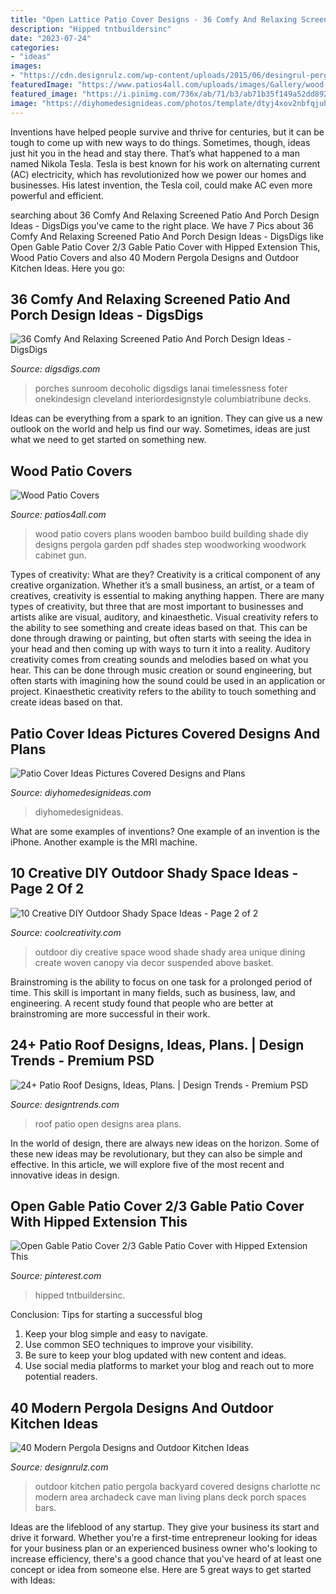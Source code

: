 ```yaml
---
title: "Open Lattice Patio Cover Designs - 36 Comfy And Relaxing Screened Patio And Porch Design Ideas"
description: "Hipped tntbuildersinc"
date: "2023-07-24"
categories:
- "ideas"
images:
- "https://cdn.designrulz.com/wp-content/uploads/2015/06/desingrul-pergola-6.jpg"
featuredImage: "https://www.patios4all.com/uploads/images/Gallery/wood-patio-covers/wood-patio-cover-3.jpg"
featured_image: "https://i.pinimg.com/736x/ab/71/b3/ab71b35f149a52dd892522ec1b7c416c.jpg"
image: "https://diyhomedesignideas.com/photos/template/dtyj4xov2nbfqjubhv9e.jpeg"
---
```



Inventions have helped people survive and thrive for centuries, but it can be tough to come up with new ways to do things. Sometimes, though, ideas just hit you in the head and stay there. That’s what happened to a man named Nikola Tesla. Tesla is best known for his work on alternating current (AC) electricity, which has revolutionized how we power our homes and businesses. His latest invention, the Tesla coil, could make AC even more powerful and efficient.

	

		
searching about 36 Comfy And Relaxing Screened Patio And Porch Design Ideas - DigsDigs you've came to the right place. We have 7 Pics about 36 Comfy And Relaxing Screened Patio And Porch Design Ideas - DigsDigs like Open Gable Patio Cover 2/3 Gable Patio Cover with Hipped Extension This, Wood Patio Covers and also 40 Modern Pergola Designs and Outdoor Kitchen Ideas. Here you go:
		
    
## 36 Comfy And Relaxing Screened Patio And Porch Design Ideas - DigsDigs

<img loading=lazy src="https://www.digsdigs.com/photos/comfy-and-relaxing-screened-patio-design-ideas-30-554x737.jpg" onerror="this.onerror=null;this.src='https://tse4.mm.bing.net/th?id=OIP.j6HBl8d2bTR50mg9fNBhnAHaJ2&amp;pid=15.1';" alt="36 Comfy And Relaxing Screened Patio And Porch Design Ideas - DigsDigs">

_Source: digsdigs.com_

>porches sunroom decoholic digsdigs lanai timelessness foter onekindesign cleveland interiordesignstyle columbiatribune decks. 

	

Ideas can be everything from a spark to an ignition. They can give us a new outlook on the world and help us find our way. Sometimes, ideas are just what we need to get started on something new.

    
## Wood Patio Covers

<img loading=lazy src="https://www.patios4all.com/uploads/images/Gallery/wood-patio-covers/wood-patio-cover-3.jpg" onerror="this.onerror=null;this.src='https://tse3.mm.bing.net/th?id=OIP.clVU0vJhJZ68O5Gx985L_gHaDc&amp;pid=15.1';" alt="Wood Patio Covers">

_Source: patios4all.com_

>wood patio covers plans wooden bamboo build building shade diy designs pergola garden pdf shades step woodworking woodwork cabinet gun. 

	

Types of creativity: What are they?
Creativity is a critical component of any creative organization. Whether it’s a small business, an artist, or a team of creatives, creativity is essential to making anything happen. There are many types of creativity, but three that are most important to businesses and artists alike are visual, auditory, and kinaesthetic. 
Visual creativity refers to the ability to see something and create ideas based on that. This can be done through drawing or painting, but often starts with seeing the idea in your head and then coming up with ways to turn it into a reality. Auditory creativity comes from creating sounds and melodies based on what you hear. This can be done through music creation or sound engineering, but often starts with imagining how the sound could be used in an application or project. Kinaesthetic creativity refers to the ability to touch something and create ideas based on that.

    
## Patio Cover Ideas Pictures Covered Designs And Plans

<img loading=lazy src="https://diyhomedesignideas.com/photos/template/dtyj4xov2nbfqjubhv9e.jpeg" onerror="this.onerror=null;this.src='https://tse3.mm.bing.net/th?id=OIP.7lU1zUfvsk6Y5ubGrP6-SAHaE8&amp;pid=15.1';" alt="Patio Cover Ideas Pictures Covered Designs and Plans">

_Source: diyhomedesignideas.com_

>diyhomedesignideas. 

	

What are some examples of inventions?
One example of an invention is the iPhone. Another example is the MRI machine.

    
## 10 Creative DIY Outdoor Shady Space Ideas - Page 2 Of 2

<img loading=lazy src="https://coolcreativity.com/wp-content/uploads/2016/07/thin-panels-of-wood-woven-shade.jpg" onerror="this.onerror=null;this.src='https://tse3.mm.bing.net/th?id=OIP.wrC-OkfuzZX47A_ZmFLAjAHaJ4&amp;pid=15.1';" alt="10 Creative DIY Outdoor Shady Space Ideas - Page 2 of 2">

_Source: coolcreativity.com_

>outdoor diy creative space wood shade shady area unique dining create woven canopy via decor suspended above basket. 

	

Brainstroming is the ability to focus on one task for a prolonged period of time. This skill is important in many fields, such as business, law, and engineering. A recent study found that people who are better at brainstroming are more successful in their work.

    
## 24+ Patio Roof Designs, Ideas, Plans. | Design Trends - Premium PSD

<img loading=lazy src="https://images.designtrends.com/wp-content/uploads/2016/03/16062506/Open-Area-Patio-Roof-Design.jpg" onerror="this.onerror=null;this.src='https://tse3.mm.bing.net/th?id=OIP.-5MHpUZ3Xgp_PNmDtq5YZQHaE8&amp;pid=15.1';" alt="24+ Patio Roof Designs, Ideas, Plans. | Design Trends - Premium PSD">

_Source: designtrends.com_

>roof patio open designs area plans. 

	

In the world of design, there are always new ideas on the horizon. Some of these new ideas may be revolutionary, but they can also be simple and effective. In this article, we will explore five of the most recent and innovative ideas in design.

    
## Open Gable Patio Cover 2/3 Gable Patio Cover With Hipped Extension This

<img loading=lazy src="https://i.pinimg.com/736x/ab/71/b3/ab71b35f149a52dd892522ec1b7c416c.jpg" onerror="this.onerror=null;this.src='https://tse4.mm.bing.net/th?id=OIP.KOPRStlrbYzyNtExW-CchwHaGP&amp;pid=15.1';" alt="Open Gable Patio Cover 2/3 Gable Patio Cover with Hipped Extension This">

_Source: pinterest.com_

>hipped tntbuildersinc. 

	

Conclusion: Tips for starting a successful blog
1. Keep your blog simple and easy to navigate.
2. Use common SEO techniques to improve your visibility.
3. Be sure to keep your blog updated with new content and ideas.
4. Use social media platforms to market your blog and reach out to more potential readers.

    
## 40 Modern Pergola Designs And Outdoor Kitchen Ideas

<img loading=lazy src="https://cdn.designrulz.com/wp-content/uploads/2015/06/desingrul-pergola-6.jpg" onerror="this.onerror=null;this.src='https://tse3.mm.bing.net/th?id=OIP.0KgZXq8xrc0ZrMYARZyt1AHaGj&amp;pid=15.1';" alt="40 Modern Pergola Designs and Outdoor Kitchen Ideas">

_Source: designrulz.com_

>outdoor kitchen patio pergola backyard covered designs charlotte nc modern area archadeck cave man living plans deck porch spaces bars. 

	

Ideas are the lifeblood of any startup. They give your business its start and drive it forward. Whether you're a first-time entrepreneur looking for ideas for your business plan or an experienced business owner who's looking to increase efficiency, there's a good chance that you've heard of at least one concept or idea from someone else. Here are 5 great ways to get started with Ideas:


